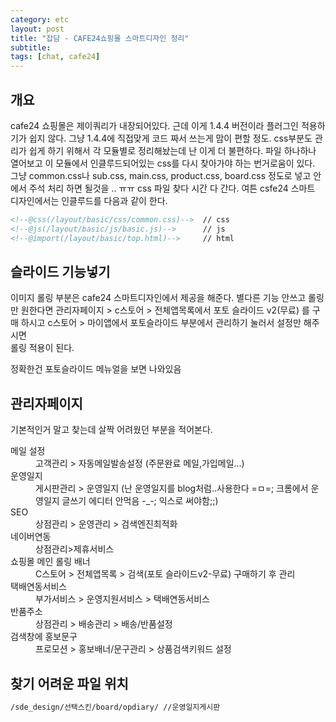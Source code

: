 ```yaml
---
category: etc
layout: post
title: "잡담 - CAFE24쇼핑몰 스마트디자인 정리"
subtitle: 
tags: [chat, cafe24]
---
```

## 개요
cafe24 쇼핑몰은 제이쿼리가 내장되어있다. 근데 이게 1.4.4 버전이라 플러그인 적용하기가 쉽지 않다. 그냥 1.4.4에 직접맞게 코드 짜서 쓰는게 맘이 편할 정도.
css부분도 관리가 쉽게 하기 위해서 각 모듈별로 정리해놨는데 난 이게 더 불편하다. 파일 하나하나 열어보고 이 모듈에서 인클루드되어있는 css를 다시 찾아가야 하는 번거로움이 있다. 그냥 common.css나 sub.css, main.css, product.css, board.css 정도로 넣고 안에서 주석 처리 하면 될것을 .. ㅠㅠ css 파일 찾다 시간 다 간다. 여튼 csfe24 스마트 디자인에서는 인클루드를 다음과 같이 한다.
<!--more-->

```html
<!--@css(/layout/basic/css/common.css)-->  // css
<!--@js(/layout/basic/js/basic.js)-->      // js
<!--@import(/layout/basic/top.html)-->     // html
```

## 슬라이드 기능넣기
이미지 롤링 부분은 cafe24 스마트디자인에서 제공을 해준다. 별다른 기능 안쓰고 롤링만 원한다면 관리자페이지 &gt; c스토어 &gt; 전체앱목록에서 포토 슬라이드 v2(무료) 를 구매 하시고 c스토어 &gt; 마이앱에서 포토슬라이드 부분에서 관리하기 눌러서 설정만 해주시면<br>
롤링 적용이 된다.

정확한건 포토슬라이드 메뉴얼을 보면 나와있음

## 관리자페이지
기본적인거 말고 찾는데 살짝 어려웠던 부분을 적어본다.

<dl>
    <dt>메일 설정</dt>
    <dd>고객관리 &gt; 자동메일발송설정 (주문완료 메일,가입메일…)</dd>
    <dt>운영일지</dt>
    <dd>게시판관리 &gt; 운영일지 (난 운영일지를 blog처럼..사용한다 =ㅁ=; 크롬에서 운영일지 글쓰기 에디터 안먹음 -_-; 익스로 써야함;;)</dd>
    <dt>SEO</dt>
    <dd>상점관리 &gt; 운영관리 &gt; 검색엔진최적화</dd>
    <dt>네이버연동</dt>
    <dd>상점관리&gt;제휴서비스</dd>
    <dt>쇼핑몰 메인 롤링 배너</dt>
    <dd>C스토어 &gt; 전체앱목록 &gt; 검색(포토 슬라이드v2-무료) 구매하기 후 관리</dd>
    <dt>택배연동서비스</dt>
    <dd>부가서비스 &gt; 운영지원서비스 &gt; 택배연동서비스</dd>
    <dt>반품주소</dt>
    <dd>상점관리 &gt; 배송관리 &gt; 배송/반품설정</dd>
    <dt>검색창에 홍보문구</dt>
    <dd>프로모션 &gt; 홍보배너/문구관리 &gt; 상품검색키워드 설정</dd>
</dl>

## 찾기 어려운 파일 위치
```html
/sde_design/선택스킨/board/opdiary/ //운영일지게시판
```